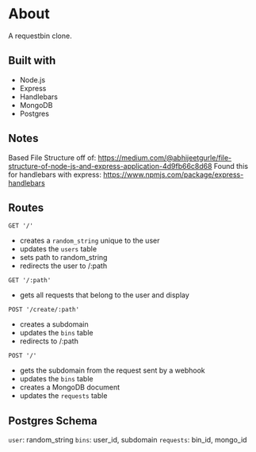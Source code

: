 # About

A requestbin clone.

## Built with

- Node.js
- Express
- Handlebars
- MongoDB
- Postgres

## Notes

Based File Structure off of: https://medium.com/@abhijeetgurle/file-structure-of-node-js-and-express-application-4d9fb66c8d68
Found this for handlebars with express: https://www.npmjs.com/package/express-handlebars

## Routes
`GET '/'`
- creates a `random_string` unique to the user
- updates the `users` table
- sets path to random_string
- redirects the user to /:path

`GET '/:path'`
- gets all requests that belong to the user and display

`POST '/create/:path'`
- creates a subdomain
- updates the `bins` table
- redirects to /:path 

`POST '/'`
- gets the subdomain from the request sent by a webhook
- updates the `bins` table
- creates a MongoDB document
- updates the `requests` table

## Postgres Schema
`user`: random_string
`bins`: user_id, subdomain
`requests`: bin_id, mongo_id
